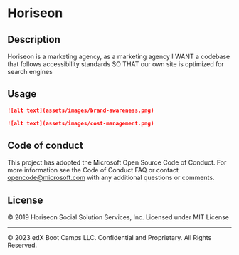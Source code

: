 # Horiseon

## Description 

Horiseon is a marketing agency, as a marketing agency
I WANT a codebase that follows accessibility standards
SO THAT our own site is optimized for search engines

## Usage 

```md
![alt text](assets/images/brand-awareness.png)
```

```md
![alt text](assets/images/cost-management.png)
```

## Code of conduct
 This project has adopted the Microsoft Open Source Code of Conduct. For more information see the Code of Conduct FAQ or contact opencode@microsoft.com with any additional questions or comments.

## License
© 2019 Horiseon Social Solution Services, Inc.
Licensed under MIT License


---



© 2023 edX Boot Camps LLC. Confidential and Proprietary. All Rights Reserved.
